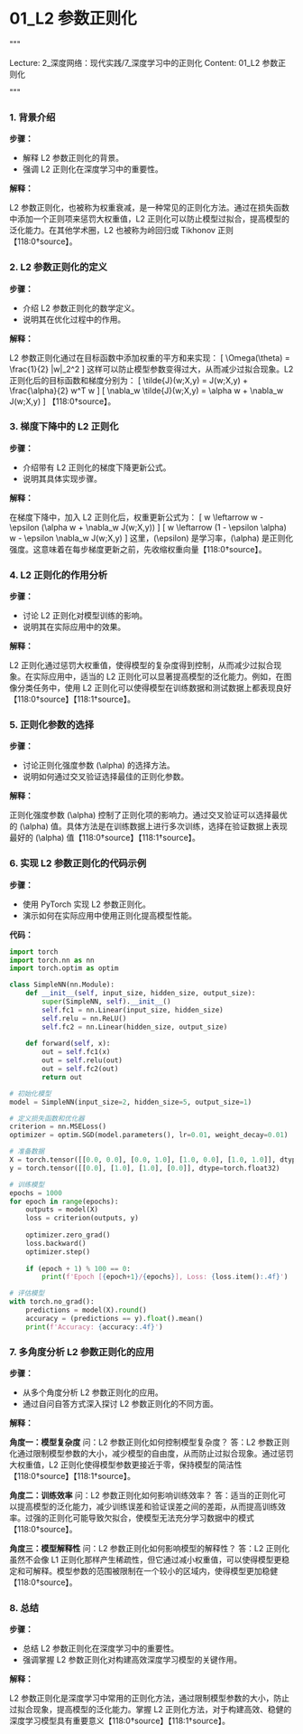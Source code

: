 # 01_L2 参数正则化


"""

Lecture: 2_深度网络：现代实践/7_深度学习中的正则化
Content: 01_L2 参数正则化

"""


### 1. 背景介绍
**步骤：**

- 解释 L2 参数正则化的背景。
- 强调 L2 正则化在深度学习中的重要性。

**解释：**

L2 参数正则化，也被称为权重衰减，是一种常见的正则化方法。通过在损失函数中添加一个正则项来惩罚大权重值，L2 正则化可以防止模型过拟合，提高模型的泛化能力。在其他学术圈，L2 也被称为岭回归或 Tikhonov 正则【118:0†source】。

### 2. L2 参数正则化的定义
**步骤：**

- 介绍 L2 参数正则化的数学定义。
- 说明其在优化过程中的作用。

**解释：**

L2 参数正则化通过在目标函数中添加权重的平方和来实现：
\[ \Omega(\theta) = \frac{1}{2} \|w\|_2^2 \]
这样可以防止模型参数变得过大，从而减少过拟合现象。L2 正则化后的目标函数和梯度分别为：
\[ \tilde{J}(w;X,y) = J(w;X,y) + \frac{\alpha}{2} w^T w \]
\[ \nabla_w \tilde{J}(w;X,y) = \alpha w + \nabla_w J(w;X,y) \]
【118:0†source】。

### 3. 梯度下降中的 L2 正则化
**步骤：**

- 介绍带有 L2 正则化的梯度下降更新公式。
- 说明其具体实现步骤。

**解释：**

在梯度下降中，加入 L2 正则化后，权重更新公式为：
\[ w \leftarrow w - \epsilon (\alpha w + \nabla_w J(w;X,y)) \]
\[ w \leftarrow (1 - \epsilon \alpha) w - \epsilon \nabla_w J(w;X,y) \]
这里，\(\epsilon\) 是学习率，\(\alpha\) 是正则化强度。这意味着在每步梯度更新之前，先收缩权重向量【118:0†source】。

### 4. L2 正则化的作用分析
**步骤：**

- 讨论 L2 正则化对模型训练的影响。
- 说明其在实际应用中的效果。

**解释：**

L2 正则化通过惩罚大权重值，使得模型的复杂度得到控制，从而减少过拟合现象。在实际应用中，适当的 L2 正则化可以显著提高模型的泛化能力。例如，在图像分类任务中，使用 L2 正则化可以使得模型在训练数据和测试数据上都表现良好【118:0†source】【118:1†source】。

### 5. 正则化参数的选择
**步骤：**

- 讨论正则化强度参数 \(\alpha\) 的选择方法。
- 说明如何通过交叉验证选择最佳的正则化参数。

**解释：**

正则化强度参数 \(\alpha\) 控制了正则化项的影响力。通过交叉验证可以选择最优的 \(\alpha\) 值。具体方法是在训练数据上进行多次训练，选择在验证数据上表现最好的 \(\alpha\) 值【118:0†source】【118:1†source】。

### 6. 实现 L2 参数正则化的代码示例
**步骤：**

- 使用 PyTorch 实现 L2 参数正则化。
- 演示如何在实际应用中使用正则化提高模型性能。

**代码：**

```python
import torch
import torch.nn as nn
import torch.optim as optim

class SimpleNN(nn.Module):
    def __init__(self, input_size, hidden_size, output_size):
        super(SimpleNN, self).__init__()
        self.fc1 = nn.Linear(input_size, hidden_size)
        self.relu = nn.ReLU()
        self.fc2 = nn.Linear(hidden_size, output_size)
    
    def forward(self, x):
        out = self.fc1(x)
        out = self.relu(out)
        out = self.fc2(out)
        return out

# 初始化模型
model = SimpleNN(input_size=2, hidden_size=5, output_size=1)

# 定义损失函数和优化器
criterion = nn.MSELoss()
optimizer = optim.SGD(model.parameters(), lr=0.01, weight_decay=0.01)  # L2正则化

# 准备数据
X = torch.tensor([[0.0, 0.0], [0.0, 1.0], [1.0, 0.0], [1.0, 1.0]], dtype=torch.float32)
y = torch.tensor([[0.0], [1.0], [1.0], [0.0]], dtype=torch.float32)

# 训练模型
epochs = 1000
for epoch in range(epochs):
    outputs = model(X)
    loss = criterion(outputs, y)
    
    optimizer.zero_grad()
    loss.backward()
    optimizer.step()
    
    if (epoch + 1) % 100 == 0:
        print(f'Epoch [{epoch+1}/{epochs}], Loss: {loss.item():.4f}')

# 评估模型
with torch.no_grad():
    predictions = model(X).round()
    accuracy = (predictions == y).float().mean()
    print(f'Accuracy: {accuracy:.4f}')
```

### 7. 多角度分析 L2 参数正则化的应用
**步骤：**

- 从多个角度分析 L2 参数正则化的应用。
- 通过自问自答方式深入探讨 L2 参数正则化的不同方面。

**解释：**

**角度一：模型复杂度**
问：L2 参数正则化如何控制模型复杂度？
答：L2 参数正则化通过限制模型参数的大小，减少模型的自由度，从而防止过拟合现象。通过惩罚大权重值，L2 正则化使得模型参数更接近于零，保持模型的简洁性【118:0†source】【118:1†source】。

**角度二：训练效率**
问：L2 参数正则化如何影响训练效率？
答：适当的正则化可以提高模型的泛化能力，减少训练误差和验证误差之间的差距，从而提高训练效率。过强的正则化可能导致欠拟合，使模型无法充分学习数据中的模式【118:0†source】。

**角度三：模型解释性**
问：L2 参数正则化如何影响模型的解释性？
答：L2 正则化虽然不会像 L1 正则化那样产生稀疏性，但它通过减小权重值，可以使得模型更稳定和可解释。模型参数的范围被限制在一个较小的区域内，使得模型更加稳健【118:0†source】。

### 8. 总结
**步骤：**

- 总结 L2 参数正则化在深度学习中的重要性。
- 强调掌握 L2 参数正则化对构建高效深度学习模型的关键作用。

**解释：**

L2 参数正则化是深度学习中常用的正则化方法，通过限制模型参数的大小，防止过拟合现象，提高模型的泛化能力。掌握 L2 正则化方法，对于构建高效、稳健的深度学习模型具有重要意义【118:0†source】【118:1†source】。